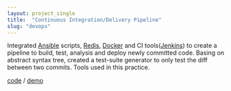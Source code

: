 ```yaml
---
layout: project_single
title:  "Continuous Integration/Delivery Pipeline"
slug: "devops"
---
```


Integrated <u>Ansible</u> scripts, <u>Redis</u>, <u>Docker</u> and CI tools(<u>Jenkins</u>) to create a pipeline to build, test, analysis and deploy newly committed code. 
Basing on abstract syntax tree, created a test-suite generator to only test the diff between two commits. 
Tools used in this practice.

<p><a href="https://github.com/DevOps-CSC519-591-791/DevOps-M4">code</a> / 
    <a href="https://www.youtube.com/watch?v=GsuOUdD1swY&feature=youtu.be">demo</a> 
<p></p>